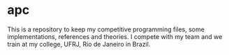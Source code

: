# apc
This is a repository to keep my competitive programming files, some implementations, references and theories.  I compete with my team and we train at my college, UFRJ, Rio de Janeiro in Brazil.
